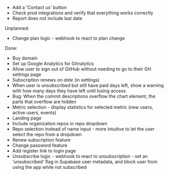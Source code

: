 
* Add a 'Contact us' button
* Check prod integrations and verify that everything works correctly
* Report does not include last date


Unplanned:

* Change plan logic - webhook to react to plan change

Done:

* Buy domain
* Set up Google Analytics for Gitnalytics
* Allow user to sign out of GitHub without needing to go to their GH settings page
* Subscription renews on _date_ (in settings)
* When user is unsubscribed but still have paid days left, show a warning with
how many days they have left until losing access
* Bug: When the commit descriptions overflow the chart <canvas/> element, the parts that overflow are hidden
* Metric selection - display statistics for selected metric (new users, active users, events)
* Landing page
* Include organization repos in repo dropdown
* Repo selection instead of name input - more intuitive to let the user select the repo from a dropdown
* Renew subscription feature
* Change password feature
* Add register link to login page
* Unsubscribe logic - webhook to react to unsubscription - set an 'unsubscribed' flag in Supabase user metadata,
 and block user from using the app while not subscribed